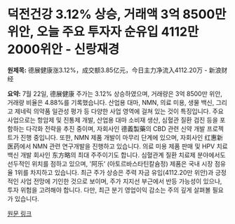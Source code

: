 # 덕전건강 3.12% 상승, 거래액 3억 8500만 위안, 오늘 주요 투자자 순유입 4112만 2000위안 - 신랑재경

**원제목:** 德展健康涨3.12%，成交额3.85亿元，今日主力净流入4112.20万 - 新浪财经

**요약:** 7월 22일, 德展健康 주가는 3.12% 상승하였으며, 거래량은 3억 8500만 위안, 거래량 비율은 4.88%를 기록했습니다.  산업용 대마, NMN, 의료 미용, 생물 백신, 그리고 제네릭 의약품 일관성 평가 등 다양한 사업 영역에 걸쳐 있는 것이 특징입니다.  주요 사업으로는 항암제 및 진통제 개발, 산업용 대마 소비재 생산, 심혈관 질환 검진 등을 포함하는 다각화 전략을 추진 중이며,  자회사인 德義製藥의 CBD 관련 신약 개발 프로젝트가 진행 중입니다. 또한, NMN 제품 개발이 마무리 단계에 있으며,  자회사인 红惠新医药에서 NMN 관련 연구개발을 진행하고 있습니다.  의료 미용 제품 판매 및  HPV 치료 백신 개발 회사인 东方略의 최대 주주이기도 합니다.  심혈관계 질환 치료제 분야에서도 선두적인 위치를 점하고 있으며,  '阿乐' (아토르바스타틴칼슘정) 제품은 국내 시장 점유율 1위를 차지하고 있습니다.  최근 주가 상승은 주력 자금 유입(4112.20만 위안)과 긍정적인 사업 전망에 기인한 것으로 보이며,  주가 지지선 부근에서 반등 가능성이 있으나,  투자 위험을 고려해야 합니다.  다만,  최근 분기 영업이익 감소는 주의 깊게 살펴볼 필요가 있습니다.

[원문 링크](https://finance.sina.cn/2025-07-22/detail-infhiqhu4068935.d.html?vt=4)
